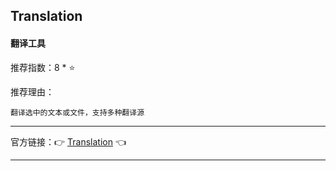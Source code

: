 ## Translation

#### 翻译工具

推荐指数：8 * ⭐

推荐理由：

    翻译选中的文本或文件，支持多种翻译源

---



官方链接：👉 [Translation](
https://plugins.jetbrains.com/plugin/8579-translation
) 👈


---























